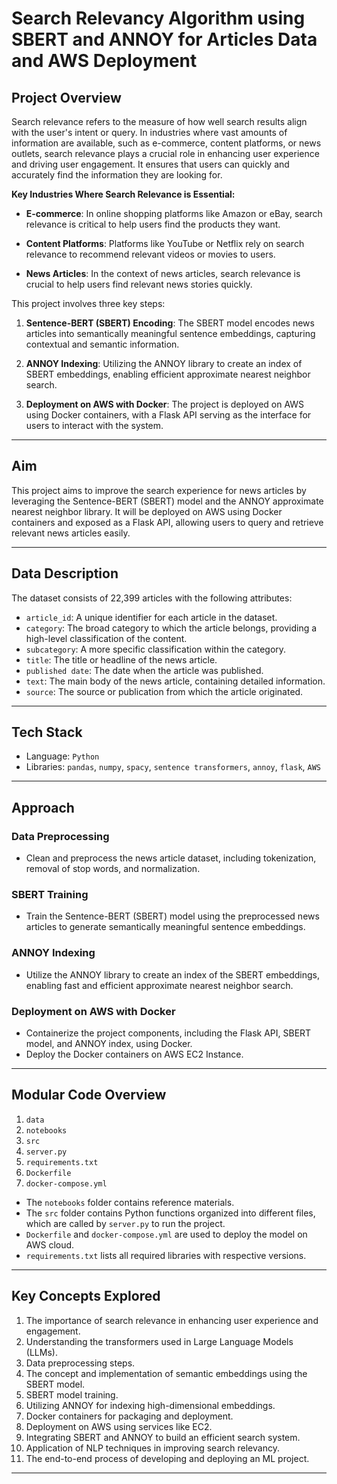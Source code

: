 # Search Relevancy Algorithm using SBERT and ANNOY for Articles Data and AWS Deployment

## Project Overview

Search relevance refers to the measure of how well search results align with the user's intent or query. In industries where vast amounts of information are available, such as e-commerce, content platforms, or news outlets, search relevance plays a crucial role in enhancing user experience and driving user engagement. It ensures that users can quickly and accurately find the information they are looking for.

**Key Industries Where Search Relevance is Essential:**

- **E-commerce**: In online shopping platforms like Amazon or eBay, search relevance is critical to help users find the products they want.

- **Content Platforms**: Platforms like YouTube or Netflix rely on search relevance to recommend relevant videos or movies to users.

- **News Articles**: In the context of news articles, search relevance is crucial to help users find relevant news stories quickly.

This project involves three key steps:

1. **Sentence-BERT (SBERT) Encoding**: The SBERT model encodes news articles into semantically meaningful sentence embeddings, capturing contextual and semantic information.

2. **ANNOY Indexing**: Utilizing the ANNOY library to create an index of SBERT embeddings, enabling efficient approximate nearest neighbor search.

3. **Deployment on AWS with Docker**: The project is deployed on AWS using Docker containers, with a Flask API serving as the interface for users to interact with the system.

---

## Aim

This project aims to improve the search experience for news articles by leveraging the Sentence-BERT (SBERT) model and the ANNOY approximate nearest neighbor library. It will be deployed on AWS using Docker containers and exposed as a Flask API, allowing users to query and retrieve relevant news articles easily.

---

## Data Description

The dataset consists of 22,399 articles with the following attributes:

- `article_id`: A unique identifier for each article in the dataset.
- `category`: The broad category to which the article belongs, providing a high-level classification of the content.
- `subcategory`: A more specific classification within the category.
- `title`: The title or headline of the news article.
- `published date`: The date when the article was published.
- `text`: The main body of the news article, containing detailed information.
- `source`: The source or publication from which the article originated.

---

## Tech Stack

- Language: `Python`
- Libraries: `pandas`, `numpy`, `spacy`, `sentence transformers`, `annoy`, `flask`, `AWS`

---

## Approach

### Data Preprocessing

- Clean and preprocess the news article dataset, including tokenization, removal of stop words, and normalization.

### SBERT Training

- Train the Sentence-BERT (SBERT) model using the preprocessed news articles to generate semantically meaningful sentence embeddings.

### ANNOY Indexing

- Utilize the ANNOY library to create an index of the SBERT embeddings, enabling fast and efficient approximate nearest neighbor search.

### Deployment on AWS with Docker

- Containerize the project components, including the Flask API, SBERT model, and ANNOY index, using Docker.
- Deploy the Docker containers on AWS EC2 Instance.

---

## Modular Code Overview

1. `data`
2. `notebooks`
3. `src`
4. `server.py`
5. `requirements.txt`
6. `Dockerfile`
7. `docker-compose.yml`

- The `notebooks` folder contains reference materials.
- The `src` folder contains Python functions organized into different files, which are called by `server.py` to run the project.
- `Dockerfile` and `docker-compose.yml` are used to deploy the model on AWS cloud.
- `requirements.txt` lists all required libraries with respective versions.

---

## Key Concepts Explored

1. The importance of search relevance in enhancing user experience and engagement.
2. Understanding the transformers used in Large Language Models (LLMs).
3. Data preprocessing steps.
4. The concept and implementation of semantic embeddings using the SBERT model.
5. SBERT model training.
6. Utilizing ANNOY for indexing high-dimensional embeddings.
7. Docker containers for packaging and deployment.
8. Deployment on AWS using services like EC2.
9. Integrating SBERT and ANNOY to build an efficient search system.
10. Application of NLP techniques in improving search relevancy.
11. The end-to-end process of developing and deploying an ML project.

---

